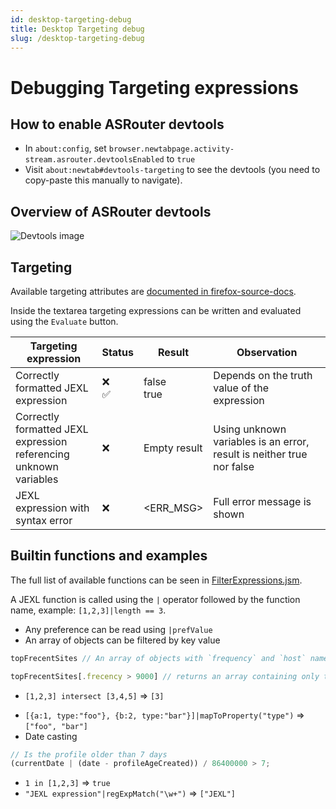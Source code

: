 ```yaml
---
id: desktop-targeting-debug
title: Desktop Targeting debug
slug: /desktop-targeting-debug
---
```


# Debugging Targeting expressions

## How to enable ASRouter devtools

- In `about:config`, set `browser.newtabpage.activity-stream.asrouter.devtoolsEnabled` to `true`
- Visit `about:newtab#devtools-targeting` to see the devtools (you need to copy-paste this manually to navigate).

## Overview of ASRouter devtools

![Devtools image](/img/desktop/desktop-devtools.png)

## Targeting

Available targeting attributes are [documented in firefox-source-docs](https://firefox-source-docs.mozilla.org/browser/components/newtab/content-src/asrouter/docs/targeting-attributes.html).

Inside the textarea targeting expressions can be written and evaluated using the `Evaluate` button.

| Targeting expression                                                   | Status    | Result          | Observation                                                           |
| ---------------------------------------------------------------------- | --------- | --------------- | --------------------------------------------------------------------- |
| Correctly formatted JEXL expression <br/>                              | ❌<br/>✅ | false<br/> true | Depends on the truth value of the expression                          |
| Correctly formatted JEXL expression<br/> referencing unknown variables | ❌        | Empty result    | Using unknown variables is an error, result is neither true nor false |
| JEXL expression with syntax error                                      | ❌        | <ERR_MSG>       | Full error message is shown                                           |

## Builtin functions and examples

The full list of available functions can be seen in [FilterExpressions.jsm](https://searchfox.org/mozilla-central/source/toolkit/components/utils/FilterExpressions.jsm).

A JEXL function is called using the `|` operator followed by the function name, example: `[1,2,3]|length == 3`.

- Any preference can be read using `|prefValue`
- An array of objects can be filtered by key value

```js
topFrecentSites // An array of objects with `frequency` and `host` names

topFrecentSites[.frecency > 9000] // returns an array containing only those objects with frequency over 9000
```

- `[1,2,3] intersect [3,4,5]` => `[3]`

* `[{a:1, type:"foo"}, {b:2, type:"bar"}]|mapToProperty("type")` => `["foo", "bar"]`
* Date casting

```js
// Is the profile older than 7 days
(currentDate | (date - profileAgeCreated)) / 86400000 > 7;
```

- `1 in [1,2,3]` => `true`
- `"JEXL expression"|regExpMatch("\w+")` => `["JEXL"]`
